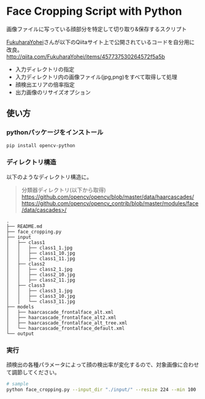 # Face Cropping Script with Python
画像ファイルに写っている顔部分を特定して切り取り&保存するスクリプト

[FukuharaYohei](http://qiita.com/FukuharaYohei)さんが以下のQiitaサイト上で公開されているコードを自分用に改良。  
<http://qiita.com/FukuharaYohei/items/457737530264572f5a5b>

* 入力ディレクトリの指定
* 入力ディレクトリ内の画像ファイル(jpg,png)をすべて取得して処理
* 顔検出エリアの倍率指定
* 出力画像のリサイズオプション


## 使い方
### pythonパッケージをインストール

```bash
pip install opencv-python
```

### ディレクトリ構造
以下のようなディレクトリ構造に。
> 分類器ディレクトリ(以下から取得)
> https://github.com/opencv/opencv/blob/master/data/haarcascades/
> https://github.com/opencv/opencv_contrib/blob/master/modules/face/data/cascades>/

```
.
├── README.md
├── face_cropping.py
├── input
│   ├── class1
│   │   ├── class1_1.jpg
│   │   ├── class1_10.jpg
│   │   ├── class1_11.jpg
│   ├── class2
│   │   ├── class2_1.jpg
│   │   ├── class2_10.jpg
│   │   ├── class2_11.jpg
│   ├── class3
│   │   ├── class3_1.jpg
│   │   ├── class3_10.jpg
│   │   └── class3_11.jpg
├── models
│   ├── haarcascade_frontalface_alt.xml
│   ├── haarcascade_frontalface_alt2.xml
│   ├── haarcascade_frontalface_alt_tree.xml
│   └── haarcascade_frontalface_default.xml
└── output
```

### 実行
顔検出の各種パラメータによって顔の検出率が変化するので、対象画像に合わせて調節してください。

```bash
# sample
python face_cropping.py --input_dir "./input/" --resize 224 --min 100
```
